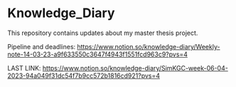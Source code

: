 # Knowledge_Diary
This repository contains updates about my master thesis project.

Pipeline and deadlines: https://www.notion.so/knowledge-diary/Weekly-note-14-03-23-a9f633550c3647f4943f1551fcd963c9?pvs=4

LAST LINK: https://www.notion.so/knowledge-diary/SimKGC-week-06-04-2023-94a049f31dc54f7b9cc572b1816cd921?pvs=4
